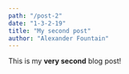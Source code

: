 ```yaml
---
path: "/post-2"
date: "1-3-2-19"
title: "My second post"
author: "Alexander Fountain"
---
```


This is my **very second** blog post!